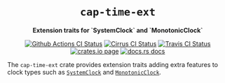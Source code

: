<div align="center">
  <h1><code>cap-time-ext</code></h1>

  <p>
    <strong>Extension traits for `SystemClock` and `MonotonicClock`</strong>
  </p>

  <p>
    <a href="https://github.com/sunfishcode/cap-std/actions?query=workflow%3ACI"><img src="https://github.com/sunfishcode/cap-std/workflows/CI/badge.svg" alt="Github Actions CI Status" /></a>
    <a href="https://cirrus-ci.com/github/sunfishcode/cap-std"><img src="https://api.cirrus-ci.com/github/sunfishcode/cap-std.svg" alt="Cirrus CI Status" /></a>
    <a href="https://travis-ci.com/sunfishcode/cap-std"><img src="https://travis-ci.com/sunfishcode/cap-std.svg?branch=main" alt="Travis CI Status" /></a>
    <a href="https://crates.io/crates/cap-time-ext"><img src="https://img.shields.io/crates/v/cap-time-ext.svg" alt="crates.io page" /></a>
    <a href="https://docs.rs/cap-time-ext"><img src="https://docs.rs/cap-time-ext/badge.svg" alt="docs.rs docs" /></a>
  </p>
</div>

The `cap-time-ext` crate provides extension traits adding extra features
to clock types such as [`SystemClock`] and [`MonotonicClock`].

[`SystemClock`]: https://docs.rs/cap-std/latest/cap_std/time/struct.SystemClock.html
[`MonotonicClock`]: https://docs.rs/cap-std/latest/cap_std/time/struct.MonotonicClock.html
